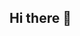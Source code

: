 ## Hi there 👋

<!--
**kiarat102/kiarat102** is a ✨ _special_ ✨ repository because its `README.md` (this file) appears on your GitHub profile.


1.	Kiara Torres / kntorres@my.waketech.edu
2.	My GitHub account is a platform on the internet that host source control repositories, which enables developers to work on the same code base together. It tracks my work and records changes to files so it can easily be recalled later.
3.	My repository that I created is a public core location that stores data and files.
4.	I downloaded GitHub Desktop and clicked the "+" icon in the top left corner of the screen and selected "Clone a repository” I chose the repository that I created on the website and that enabled it to download a copy of my repository onto my file explorer folder.
